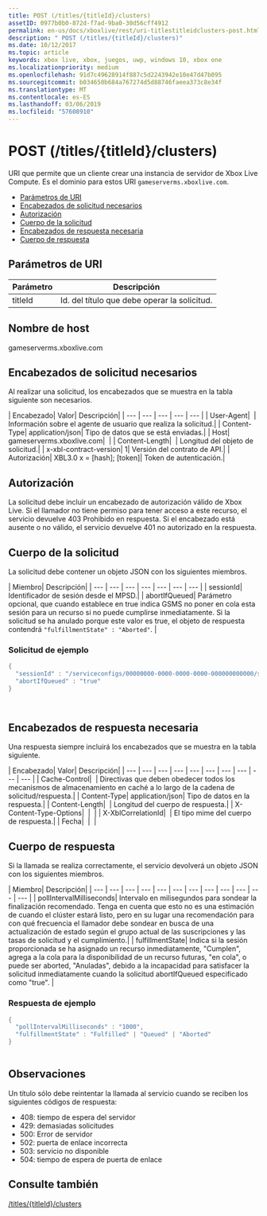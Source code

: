 ```yaml
---
title: POST (/titles/{titleId}/clusters)
assetID: 0977b0b0-872d-f7ad-9ba0-30d56cff4912
permalink: en-us/docs/xboxlive/rest/uri-titlestitleidclusters-post.html
description: " POST (/titles/{titleId}/clusters)"
ms.date: 10/12/2017
ms.topic: article
keywords: xbox live, xbox, juegos, uwp, windows 10, xbox one
ms.localizationpriority: medium
ms.openlocfilehash: 91d7c49628914f887c5d2243942e10e47d47b095
ms.sourcegitcommit: b034650b684a767274d5d88746faeea373c8e34f
ms.translationtype: MT
ms.contentlocale: es-ES
ms.lasthandoff: 03/06/2019
ms.locfileid: "57608910"
---
```

# <a name="post-titlestitleidclusters"></a>POST (/titles/{titleId}/clusters)
URI que permite que un cliente crear una instancia de servidor de Xbox Live Compute. Es el dominio para estos URI `gameserverms.xboxlive.com`.
 
  * [Parámetros de URI](#ID4EX)
  * [Encabezados de solicitud necesarios](#ID4EGB)
  * [Autorización](#ID4ELD)
  * [Cuerpo de la solicitud](#ID4EWD)
  * [Encabezados de respuesta necesaria](#ID4EZE)
  * [Cuerpo de respuesta](#ID4E5G)
 
<a id="ID4EX"></a>

 
## <a name="uri-parameters"></a>Parámetros de URI
 
| Parámetro| Descripción| 
| --- | --- | 
| titleId| Id. del título que debe operar la solicitud.| 
  
<a id="ID5EG"></a>

 
## <a name="host-name"></a>Nombre de host

gameserverms.xboxlive.com
 
<a id="ID4EGB"></a>

 
## <a name="required-request-headers"></a>Encabezados de solicitud necesarios
 
Al realizar una solicitud, los encabezados que se muestra en la tabla siguiente son necesarios.
 
| Encabezado| Valor| Descripción| 
| --- | --- | --- | --- | --- | 
| User-Agent|  | Información sobre el agente de usuario que realiza la solicitud.| 
| Content-Type| application/json| Tipo de datos que se está enviadas.| 
| Host| gameserverms.xboxlive.com|  | 
| Content-Length|  | Longitud del objeto de solicitud.| 
| x-xbl-contract-version| 1| Versión del contrato de API.| 
| Autorización| XBL3.0 x = [hash]; [token]| Token de autenticación.| 
  
<a id="ID4ELD"></a>

 
## <a name="authorization"></a>Autorización
 
La solicitud debe incluir un encabezado de autorización válido de Xbox Live. Si el llamador no tiene permiso para tener acceso a este recurso, el servicio devuelve 403 Prohibido en respuesta. Si el encabezado está ausente o no válido, el servicio devuelve 401 no autorizado en la respuesta.
  
<a id="ID4EWD"></a>

 
## <a name="request-body"></a>Cuerpo de la solicitud
 
La solicitud debe contener un objeto JSON con los siguientes miembros.
 
| Miembro| Descripción| 
| --- | --- | --- | --- | --- | --- | --- | 
| sessionId| Identificador de sesión desde el MPSD.| 
| abortIfQueued| Parámetro opcional, que cuando establece en true indica GSMS no poner en cola esta sesión para un recurso si no puede cumplirse inmediatamente. Si la solicitud se ha anulado porque este valor es true, el objeto de respuesta contendrá <code>"fulfillmentState" : "Aborted"</code>. | 
 
<a id="ID4ERE"></a>

 
### <a name="sample-request"></a>Solicitud de ejemplo
 

```cpp
{
  "sessionId" : "/serviceconfigs/00000000-0000-0000-0000-000000000000/sessiontemplates/quick/session/scott1",
  "abortIfQueued" : "true"
}

      
```

   
<a id="ID4EZE"></a>

 
## <a name="required-response-headers"></a>Encabezados de respuesta necesaria
 
Una respuesta siempre incluirá los encabezados que se muestra en la tabla siguiente.
 
| Encabezado| Valor| Descripción| 
| --- | --- | --- | --- | --- | --- | --- | --- | --- | --- | 
| Cache-Control|  | Directivas que deben obedecer todos los mecanismos de almacenamiento en caché a lo largo de la cadena de solicitud/respuesta.| 
| Content-Type| application/json| Tipo de datos en la respuesta.| 
| Content-Length|  | Longitud del cuerpo de respuesta.| 
| X-Content-Type-Options|  |  | 
| X-XblCorrelationId|  | El tipo mime del cuerpo de respuesta.| 
| Fecha|  |  | 
  
<a id="ID4E5G"></a>

 
## <a name="response-body"></a>Cuerpo de respuesta
 
Si la llamada se realiza correctamente, el servicio devolverá un objeto JSON con los siguientes miembros.
 
| Miembro| Descripción| 
| --- | --- | --- | --- | --- | --- | --- | --- | --- | --- | --- | --- | 
| pollIntervalMilliseconds| Intervalo en milisegundos para sondear la finalización recomendado. Tenga en cuenta que esto no es una estimación de cuando el clúster estará listo, pero en su lugar una recomendación para con qué frecuencia el llamador debe sondear en busca de una actualización de estado según el grupo actual de las suscripciones y las tasas de solicitud y el cumplimiento.| 
| fulfillmentState| Indica si la sesión proporcionada se ha asignado un recurso inmediatamente, "Cumplen", agrega a la cola para la disponibilidad de un recurso futuras, "en cola", o puede ser aborted, "Anuladas", debido a la incapacidad para satisfacer la solicitud inmediatamente cuando la solicitud abortIfQueued especificado como "true". | 
 
<a id="ID4EWH"></a>

 
### <a name="sample-response"></a>Respuesta de ejemplo
 

```cpp
{
  "pollIntervalMilliseconds" : "1000",
  "fulfillmentState" : "Fulfilled" | "Queued" | "Aborted"
}
      
```

   
<a id="remarks"></a>

 
## <a name="remarks"></a>Observaciones
 
Un título sólo debe reintentar la llamada al servicio cuando se reciben los siguientes códigos de respuesta:
 
   * 408: tiempo de espera del servidor
   * 429: demasiadas solicitudes
   * 500: Error de servidor
   * 502: puerta de enlace incorrecta
   * 503: servicio no disponible
   * 504: tiempo de espera de puerta de enlace
   
<a id="ID4EFBAC"></a>

 
## <a name="see-also"></a>Consulte también
 [/titles/{titleId}/clusters](uri-titlestitleidclusters.md)

  